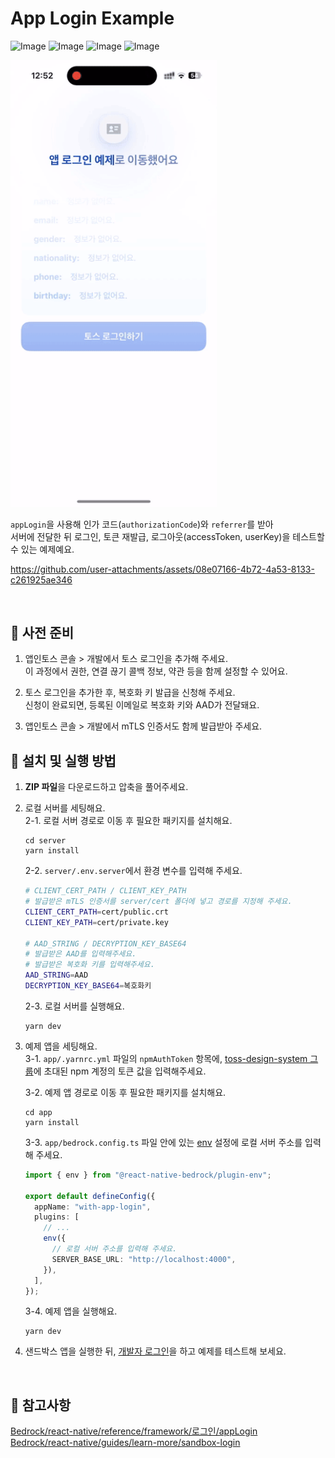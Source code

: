# App Login Example

![Image](https://github.com/user-attachments/assets/e3e87c6f-75f1-4ad8-9c0f-1a4a13666f9f)
![Image](https://github.com/user-attachments/assets/de8efa61-1879-4916-8373-3537e63312fe)
![Image](https://github.com/user-attachments/assets/62eb3e4d-a6e1-493e-b76e-69bad926c2d8)
![Image](https://github.com/user-attachments/assets/5af3b63b-bda7-4ddb-9ae9-8c90fe747baf)

<img src="../assets/with-app-login-example-video.gif" alt="with-app-login-example-video" style="width: 330px;" />

`appLogin`을 사용해 인가 코드(`authorizationCode`)와 `referrer`를 받아  
서버에 전달한 뒤 로그인, 토큰 재발급, 로그아웃(accessToken, userKey)을 테스트할 수 있는 예제예요.

https://github.com/user-attachments/assets/08e07166-4b72-4a53-8133-c261925ae346

<br />

## 📝 사전 준비

1. 앱인토스 콘솔 > 개발에서 토스 로그인을 추가해 주세요.  
   이 과정에서 권한, 연결 끊기 콜백 정보, 약관 등을 함께 설정할 수 있어요.

2. 토스 로그인을 추가한 후, 복호화 키 발급을 신청해 주세요.  
   신청이 완료되면, 등록된 이메일로 복호화 키와 AAD가 전달돼요.

3. 앱인토스 콘솔 > 개발에서 mTLS 인증서도 함께 발급받아 주세요.

## 🚀 설치 및 실행 방법

1. **ZIP 파일**을 다운로드하고 압축을 풀어주세요.

2. 로컬 서버를 세팅해요.  
   2-1. 로컬 서버 경로로 이동 후 필요한 패키지를 설치해요.

   ```
   cd server
   yarn install
   ```

   2-2. `server/.env.server`에서 환경 변수를 입력해 주세요.

   ```bash
   # CLIENT_CERT_PATH / CLIENT_KEY_PATH
   # 발급받은 mTLS 인증서를 server/cert 폴더에 넣고 경로를 지정해 주세요.
   CLIENT_CERT_PATH=cert/public.crt
   CLIENT_KEY_PATH=cert/private.key

   # AAD_STRING / DECRYPTION_KEY_BASE64
   # 발급받은 AAD를 입력해주세요.
   # 발급받은 복호화 키를 입력해주세요.
   AAD_STRING=AAD
   DECRYPTION_KEY_BASE64=복호화키
   ```

   2-3. 로컬 서버를 실행해요.

   ```
   yarn dev
   ```

3. 예제 앱을 세팅해요.  
    3-1. `app/.yarnrc.yml` 파일의 `npmAuthToken` 항목에, [toss-design-system 그룹](https://tossmini-docs.toss.im/tds-react-native/setup-npm/)에 초대된 npm 계정의 토큰 값을 입력해주세요.

   3-2. 예제 앱 경로로 이동 후 필요한 패키지를 설치해요.

   ```
   cd app
   yarn install
   ```

   3-3. `app/bedrock.config.ts` 파일 안에 있는 [env](https://tossmini-docs.toss.im/react-native/release-notes/2025-05-15.html#react-native-bedrock-plugin-env-%E1%84%91%E1%85%B3%E1%86%AF%E1%84%85%E1%85%A5%E1%84%80%E1%85%B3%E1%84%8B%E1%85%B5%E1%86%AB-%E1%84%8E%E1%85%AE%E1%84%80%E1%85%A1) 설정에 로컬 서버 주소를 입력해 주세요.

   ```ts
   import { env } from "@react-native-bedrock/plugin-env";

   export default defineConfig({
     appName: "with-app-login",
     plugins: [
       // ...
       env({
         // 로컬 서버 주소를 입력해 주세요.
         SERVER_BASE_URL: "http://localhost:4000",
       }),
     ],
   });
   ```

   3-4. 예제 앱을 실행해요.

   ```
   yarn dev
   ```

4. 샌드박스 앱을 실행한 뒤, [개발자 로그인](https://tossmini-docs.toss.im/react-native/guides/learn-more/sandbox-login.html)을 하고 예제를 테스트해 보세요.

<br />

## 📌 참고사항

[Bedrock/react-native/reference/framework/로그인/appLogin](https://tossmini-docs.toss.im/react-native/reference/framework/%EB%A1%9C%EA%B7%B8%EC%9D%B8/appLogin.html)  
[Bedrock/react-native/guides/learn-more/sandbox-login](https://tossmini-docs.toss.im/react-native/guides/learn-more/sandbox-login.html)
